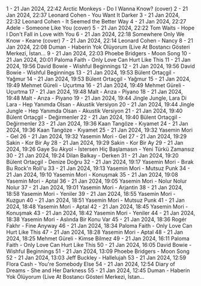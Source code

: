 1 - 21 Jan 2024, 22:42	Arctic Monkeys - Do I Wanna Know? (cover)
2 - 21 Jan 2024, 22:37	Leonard Cohen - You Want It Darker
3 - 21 Jan 2024, 22:32	Leonard Cohen - It Seemed the Better Way
4 - 21 Jan 2024, 22:27	Adele - Someone Like You (cover)
5 - 21 Jan 2024, 22:22	Tom Waits - Hope I Don't Fall in Love with You
6 - 21 Jan 2024, 22:18	Somewhere Only We Know - Keane (cover)
7 - 21 Jan 2024, 22:14	Leonard Cohen - Nancy
8 - 21 Jan 2024, 22:08	Duman - Haberin Yok Ölüyorum (Live At Bostancı Gösteri Merkezi, İstan...
9 - 21 Jan 2024, 22:03	Phoebe Bridgers - Moon Song
10 - 21 Jan 2024, 20:01	Paloma Faith - Only Love Can Hurt Like This
11 - 21 Jan 2024, 19:56	David Bowie - Wishful Beginnings
12 - 21 Jan 2024, 19:56	David Bowie - Wishful Beginnings
13 - 21 Jan 2024, 19:53	Bülent Ortaçgil - Yağmur
14 - 21 Jan 2024, 19:53	Bülent Ortaçgil - Yağmur
15 - 21 Jan 2024, 19:49	Mehmet Güreli - Uçurtma
16 - 21 Jan 2024, 19:49	Mehmet Güreli - Uçurtma
17 - 21 Jan 2024, 19:48	Malt - Arıza - Piyano
18 - 21 Jan 2024, 19:48	Malt - Arıza - Piyano
19 - 21 Jan 2024, 19:44	Jingle Jungle, Lara Di Lara - Hep Yanımda Olsan - Akustik Versiyon
20 - 21 Jan 2024, 19:44	Jingle Jungle - Hep Yanımda Olsan - Akustik Versiyon
21 - 21 Jan 2024, 19:40	Bülent Ortaçgil - Değirmenler
22 - 21 Jan 2024, 19:40	Bülent Ortaçgil - Değirmenler
23 - 21 Jan 2024, 19:36	Kaan Tangöze - Kıyamet
24 - 21 Jan 2024, 19:36	Kaan Tangöze - Kıyamet
25 - 21 Jan 2024, 19:32	Yasemin Mori - Gel
26 - 21 Jan 2024, 19:32	Yasemin Mori - Gel
27 - 21 Jan 2024, 19:29	Sakin - Kor Bir Ay
28 - 21 Jan 2024, 19:29	Sakin - Kor Bir Ay
29 - 21 Jan 2024, 19:26	Gaye Su Akyol - İstersen Hiç Başlamasın - Yeni Türkü Zamansız
30 - 21 Jan 2024, 19:24	Dilan Balkay - Derken
31 - 21 Jan 2024, 19:20	Bülent Ortaçgil - Denize Doğru
32 - 21 Jan 2024, 19:17	Yasemin Mori - Bırak Bu Rock'n Roll'u
33 - 21 Jan 2024, 19:13	Yasemin Mori - Mutsuz Punk
34 - 21 Jan 2024, 19:10	Yasemin Mori - Konuşmak
35 - 21 Jan 2024, 19:08	Yasemin Mori - Aptal
36 - 21 Jan 2024, 19:05	Yasemin Mori - Nolur Nolur Nolur
37 - 21 Jan 2024, 19:01	Yasemin Mori - Arjantin
38 - 21 Jan 2024, 18:58	Yasemin Mori - Yeniler
39 - 21 Jan 2024, 18:55	Yasemin Mori - Kuzgun
40 - 21 Jan 2024, 18:51	Yasemin Mori - Mutsuz Punk
41 - 21 Jan 2024, 18:48	Yasemin Mori - Aptal
42 - 21 Jan 2024, 18:45	Yasemin Mori - Konuşmak
43 - 21 Jan 2024, 18:42	Yasemin Mori - Yeniler
44 - 21 Jan 2024, 18:38	Yasemin Mori - Aslında Bir Konu Var
45 - 21 Jan 2024, 18:36	Rogér Fakhr - Fine Anyway
46 - 21 Jan 2024, 18:34	Paloma Faith - Only Love Can Hurt Like This
47 - 21 Jan 2024, 18:28	Yasemin Mori - Aptal
48 - 21 Jan 2024, 18:25	Mehmet Güreli - Kimse Bilmez
49 - 21 Jan 2024, 16:11	Paloma Faith - Only Love Can Hurt Like This
50 - 21 Jan 2024, 16:05	David Bowie - Wishful Beginnings
51 - 21 Jan 2024, 13:09	Phoebe Bridgers - Moon Song
52 - 21 Jan 2024, 13:03	Jeff Buckley - Hallelujah
53 - 21 Jan 2024, 12:59	Flora Cash - You're Somebody Else
54 - 21 Jan 2024, 12:54	Diary of Dreams - She and Her Darkness
55 - 21 Jan 2024, 12:45	Duman - Haberin Yok Ölüyorum (Live At Bostancı Gösteri Merkezi, İstan...
